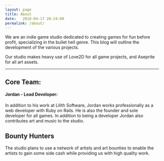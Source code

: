 ```yaml
---
layout: page
title: About
date:   2018-04-17 20:24:00
permalink: /about/
---
```


We are an indie game studio dedicated to creating games 
for fun before profit, specializing in the bullet hell
genre. This blog will outline the development of the 
various projects.

Our studio makes heavy use of Love2D for all game projects,
and Aseprite for all art assets. 

---

## Core Team:

#### Jordan - Lead Developer:
In addition to his work at Lilith Software, Jordan works
professionally as a web developer with Ruby on Rails. He is
also the founder and sole developer for all games. In addition
to being a developer Jordan also contributes art and music
to the studio.

## Bounty Hunters
The studio plans to use a network of artists and art bounties
to enable the artists to gain some side cash while providing
us with high quality work.
